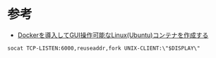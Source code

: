 # 参考
- [Dockerを導入してGUI操作可能なLinux(Ubuntu)コンテナを作成する](https://qiita.com/ryoya-s/items/ee1daf9cab18c100c990)

```
socat TCP-LISTEN:6000,reuseaddr,fork UNIX-CLIENT:\"$DISPLAY\"
```
